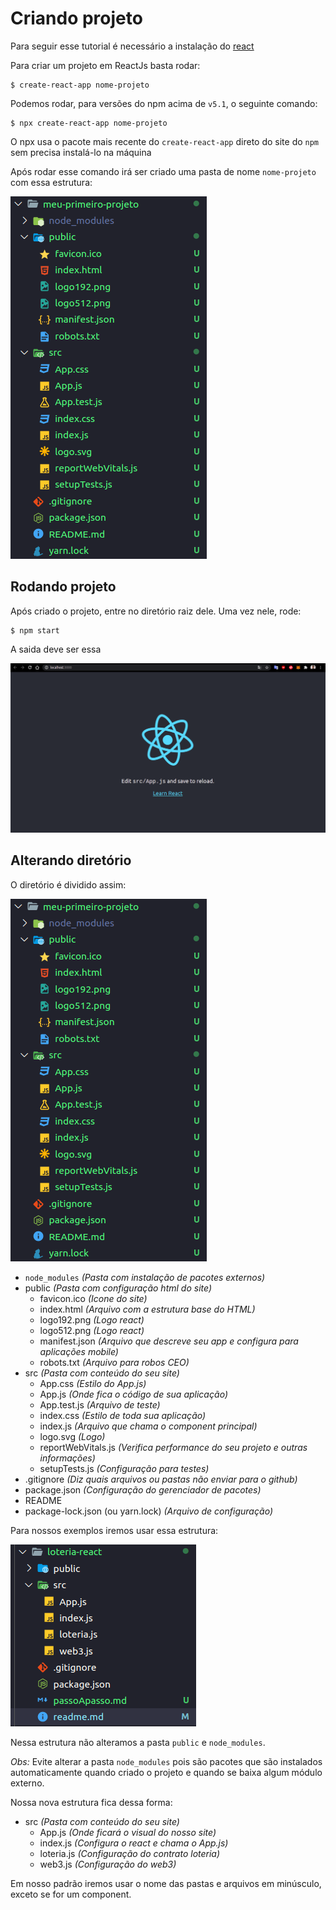 # Criando projeto

Para seguir esse tutorial é necessário a instalação do [react](https://github.com/lifuesc/minicurso-blockchain/tree/main/Ferramentas/reactjs/instalacao.md)

Para criar um projeto em ReactJs basta rodar:

```shellscript
$ create-react-app nome-projeto
```

Podemos rodar, para versões do npm acima de `v5.1`, o seguinte comando:

```shellscript
$ npx create-react-app nome-projeto
```

O npx usa o pacote mais recente do `create-react-app` direto do site do `npm` sem precisa instalá-lo na máquina

Após rodar esse comando irá ser criado uma pasta de nome `nome-projeto` com essa estrutura:

![Estrutura de pastas](./img/pastas-react.png)

## Rodando projeto

Após criado o projeto, entre no diretório raiz dele. Uma vez nele, rode:

```shellscript
$ npm start
```

A saida deve ser essa

![Iniciando projeto](./img/start-project.png)

## Alterando diretório

O diretório é dividido assim:

![Estrutura de pastas](./img/pastas-react.png)

- `node_modules` _(Pasta com instalação de pacotes externos)_
- public _(Pasta com configuração html do site)_
  - favicon.ico _(Icone do site)_
  - index.html _(Arquivo com a estrutura base do HTML)_
  - logo192.png _(Logo react)_
  - logo512.png _(Logo react)_
  - manifest.json _(Arquivo que descreve seu app e configura para aplicações mobile)_
  - robots.txt _(Arquivo para robos CEO)_
- src _(Pasta com conteúdo do seu site)_
  - App.css _(Estilo do App.js)_
  - App.js _(Onde fica o código de sua aplicação)_
  - App.test.js _(Arquivo de teste)_
  - index.css _(Estilo de toda sua aplicação)_
  - index.js _(Arquivo que chama o component principal)_
  - logo.svg _(Logo)_
  - reportWebVitals.js _(Verifica performance do seu projeto e outras informações)_
  - setupTests.js _(Configuração para testes)_
- .gitignore _(Diz quais arquivos ou pastas não enviar para o github)_
- package.json _(Configuração do gerenciador de pacotes)_
- README
- package-lock.json (ou yarn.lock) _(Arquivo de configuração)_

Para nossos exemplos iremos usar essa estrutura:

![Estrutura de pastas](./img/nova-estrutura-react.png)

Nessa estrutura não alteramos a pasta `public` e `node_modules`.

_Obs:_ Evite alterar a pasta `node_modules` pois são pacotes que são instalados automaticamente quando criado o projeto e quando se baixa algum módulo externo.

Nossa nova estrutura fica dessa forma:

- src _(Pasta com conteúdo do seu site)_
  - App.js _(Onde ficará o visual do nosso site)_
  - index.js _(Configura o react e chama o App.js)_
  - loteria.js _(Configuração do contrato loteria)_
  - web3.js _(Configuração do web3)_

Em nosso padrão iremos usar o nome das pastas e arquivos em minúsculo, exceto se for um component.
